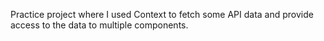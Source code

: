 Practice project where I used Context to fetch some API data and provide access to the data to multiple components.
